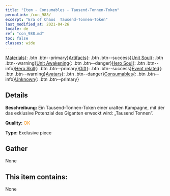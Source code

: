 ```yaml
---
title: "Item - Consumables - Tausend-Tonnen-Token"
permalink: /con_988/
excerpt: "Era of Chaos  Tausend-Tonnen-Token"
last_modified_at: 2021-04-26
locale: de
ref: "con_988.md"
toc: false
classes: wide
---
```

 [Materials](/ItemsDE/){: .btn .btn--primary}[Artifacts](/ItemsDE/Artifacts/){: .btn .btn--success}[Unit Soul](/ItemsDE/UnitSoul/){: .btn .btn--warning}[Unit Awakening](/ItemsDE/UnitAwakening/){: .btn .btn--danger}[Hero Soul](/ItemsDE/HeroSoul/){: .btn .btn--info}[Hero Skill](/ItemsDE/HeroSkill/){: .btn .btn--primary}[Gift](/ItemsDE/Gift/){: .btn .btn--success}[Event related](/ItemsDE/Events/){: .btn .btn--warning}[Avatars](/ItemsDE/Avatars/){: .btn .btn--danger}[Consumables](/ItemsDE/Consumables/){: .btn .btn--info}[Unknown](/ItemsDE/Unknown/){: .btn .btn--primary}

## Details
 **Beschreibung:** Ein Tausend-Tonnen-Token einer uralten Kampagne, mit der das exklusive Potenzial des Giganten erweckt wird: „Tausend Tonnen“.

 **Quality:** <span style="color: #FF8C00">OK</span>

 **Type:** Exclusive piece

## Gather

  None

## This item contains:

  None

